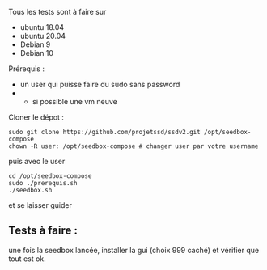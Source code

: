 Tous les tests sont à faire sur 

- ubuntu 18.04
- ubuntu 20.04
- Debian 9
- Debian 10


Prérequis : 
- un user qui puisse faire du sudo sans password
- - si possible une vm neuve



Cloner le dépot :

```
sudo git clone https://github.com/projetssd/ssdv2.git /opt/seedbox-compose
chown -R user: /opt/seedbox-compose # changer user par votre username
```

puis avec le user
```
cd /opt/seedbox-compose
sudo ./prerequis.sh
./seedbox.sh
```

et se laisser guider

## Tests à faire :

une fois la seedbox lancée, installer la gui (choix 999 caché) et vérifier que tout est ok.

